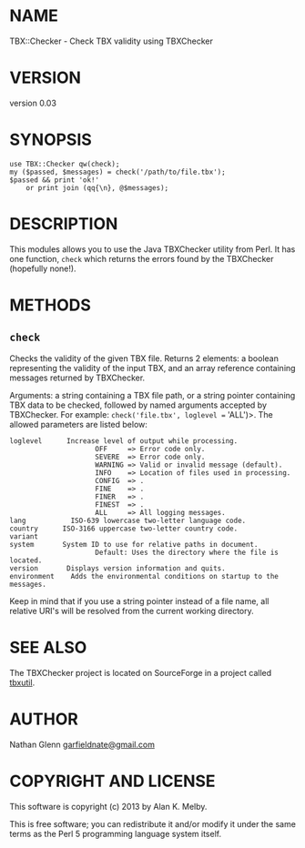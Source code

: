 # NAME

TBX::Checker - Check TBX validity using TBXChecker

# VERSION

version 0.03

# SYNOPSIS

	use TBX::Checker qw(check);
	my ($passed, $messages) = check('/path/to/file.tbx');
	$passed && print 'ok!'
		or print join (qq{\n}, @$messages);

# DESCRIPTION

This modules allows you to use the Java TBXChecker utility from Perl.
It has one function, `check` which returns the errors found by the
TBXChecker (hopefully none!).

# METHODS

## `check`

Checks the validity of the given TBX file. Returns 2 elements: a
boolean representing the validity of the input TBX, and an array reference
containing messages returned by TBXChecker.

Arguments: a string containing a TBX file path, or a string pointer containing
TBX data to be checked, followed by named arguments accepted by TBXChecker.
For example: `check('file.tbx', loglevel =` 'ALL')>. The allowed parameters
are listed below:

    loglevel      Increase level of output while processing.
                         OFF     => Error code only.
                         SEVERE  => Error code only.
                         WARNING => Valid or invalid message (default).
                         INFO    => Location of files used in processing.
                         CONFIG  => .
                         FINE    => .
                         FINER   => .
                         FINEST  => .
                         ALL     => All logging messages.
    lang           ISO-639 lowercase two-letter language code.
    country      ISO-3166 uppercase two-letter country code.
    variant
    system       System ID to use for relative paths in document.
                         Default: Uses the directory where the file is located.
    version       Displays version information and quits.
    environment    Adds the environmental conditions on startup to the messages.

Keep in mind that if you use a string pointer instead of a file name, all
relative URI's will be resolved from the current working directory.

# SEE ALSO

The TBXChecker project is located on SourceForge in a
project called [tbxutil](http://sourceforge.net/projects/tbxutil/).

# AUTHOR

Nathan Glenn <garfieldnate@gmail.com>

# COPYRIGHT AND LICENSE

This software is copyright (c) 2013 by Alan K. Melby.

This is free software; you can redistribute it and/or modify it under
the same terms as the Perl 5 programming language system itself.
